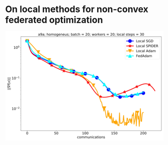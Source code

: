# On local methods for non-convex federated optimization

![text](log_reg_experiment/plot_a9a/page1.jpg)
